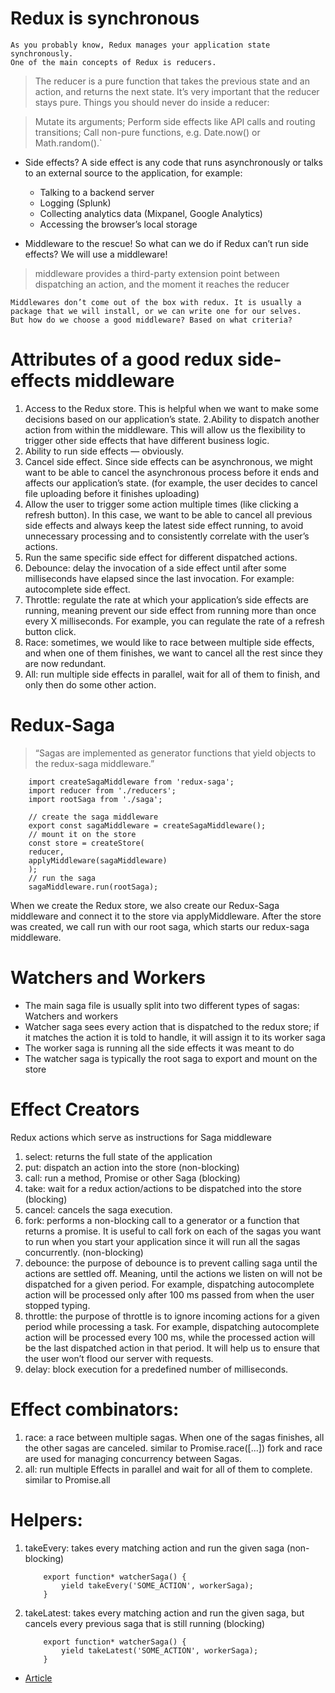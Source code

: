 # Redux is synchronous
    As you probably know, Redux manages your application state synchronously.
    One of the main concepts of Redux is reducers.

> The reducer is a pure function that takes the previous state and an action, and returns the next state. It’s very important that 
  the reducer stays pure. Things you should never do inside  a reducer:

> Mutate its arguments;
    Perform side effects like API calls and routing transitions;
    Call non-pure functions, e.g. Date.now() or Math.random().`

* Side effects?
    A side effect is any code that runs asynchronously or talks to an external source to the application, for example:
    - Talking to a backend server
    - Logging (Splunk)
    - Collecting analytics data (Mixpanel, Google Analytics)
    - Accessing the browser’s local storage

* Middleware to the rescue!
    So what can we do if Redux can’t run side effects? We will use a middleware!

> middleware provides a third-party extension point between dispatching an action, and the moment it reaches the reducer

    Middlewares don’t come out of the box with redux. It is usually a package that we will install, or we can write one for our selves.
    But how do we choose a good middleware? Based on what criteria?

# Attributes of a good redux side-effects middleware
1. Access to the Redux store. This is helpful when we want to make some decisions based on our application’s state.
2.Ability to dispatch another action from within the middleware. This will allow us the flexibility to trigger other side effects that have different business logic.
3. Ability to run side effects — obviously.
4. Cancel side effect. Since side effects can be asynchronous, we might want to be able to cancel the asynchronous process before it ends and affects our application’s state. (for example, the user decides to cancel file uploading before it finishes uploading)
5. Allow the user to trigger some action multiple times (like clicking a refresh button). In this case, we want to be able to cancel all previous side effects and always keep the latest side effect running, to avoid unnecessary processing and to consistently correlate with the user’s actions.
6. Run the same specific side effect for different dispatched actions.
7. Debounce: delay the invocation of a side effect until after some milliseconds have elapsed since the last invocation. For example: autocomplete side effect.
8. Throttle: regulate the rate at which your application’s side effects are running, meaning prevent our side effect from running more than once every X milliseconds. For example, you can regulate the rate of a refresh button click.
9. Race: sometimes, we would like to race between multiple side effects, and when one of them finishes, we want to cancel all the rest since they are now redundant.
10. All: run multiple side effects in parallel, wait for all of them to finish, and only then do some other action.


# Redux-Saga
> “Sagas are implemented as generator functions that yield objects to the redux-saga middleware.”

``` import { createStore, applyMiddleware } from 'redux';
    import createSagaMiddleware from 'redux-saga';
    import reducer from './reducers';
    import rootSaga from './saga';

    // create the saga middleware
    export const sagaMiddleware = createSagaMiddleware();
    // mount it on the store
    const store = createStore(
    reducer,
    applyMiddleware(sagaMiddleware)
    );
    // run the saga
    sagaMiddleware.run(rootSaga);
```

When we create the Redux store, we also create our Redux-Saga middleware and connect it to the store via applyMiddleware. After the store was created, we call run with our root saga, which starts our redux-saga middleware.

# Watchers and Workers
- The main saga file is usually split into two different types of sagas: Watchers and workers
- Watcher saga sees every action that is dispatched to the redux store; if it matches the action it is told to handle, it will assign it to its worker saga
- The worker saga is running all the side effects it was meant to do
- The watcher saga is typically the root saga to export and mount on the store

# Effect Creators
Redux actions which serve as instructions for Saga middleware
1. select: returns the full state of the application
2. put: dispatch an action into the store (non-blocking)
3. call: run a method, Promise or other Saga (blocking)
4. take: wait for a redux action/actions to be dispatched into the store (blocking)
5. cancel: cancels the saga execution.
6. fork: performs a non-blocking call to a generator or a function that returns a promise. It is useful to call fork on each of the    sagas you want to run when you start your application since it will run all the sagas concurrently. (non-blocking)
7. debounce: the purpose of debounce is to prevent calling saga until the actions are settled off. Meaning, until the actions we listen on will not be dispatched for a given period. For example, dispatching autocomplete action will be processed only after 100 ms passed from when the user stopped typing.
8. throttle: the purpose of throttle is to ignore incoming actions for a given period while processing a task. For example, dispatching autocomplete action will be processed every 100 ms, while the processed action will be the last dispatched action in that period. It will help us to ensure that the user won’t flood our server with requests.
9. delay: block execution for a predefined number of milliseconds.

# Effect combinators:
1. race: a race between multiple sagas. When one of the sagas finishes, all the other sagas are canceled. similar to Promise.race([...])
fork and race are used for managing concurrency between Sagas.
2. all: run multiple Effects in parallel and wait for all of them to complete. similar to Promise.all

# Helpers:
1. takeEvery: takes every matching action and run the given saga (non-blocking)

    ``` 
        export function* watcherSaga() {
            yield takeEvery('SOME_ACTION', workerSaga);
        }
   ```
2. takeLatest: takes every matching action and run the given saga, but cancels every previous saga that is still running (blocking)

    ```   
        export function* watcherSaga() {
            yield takeLatest('SOME_ACTION', workerSaga);
        }
    ```


* [Article](https://medium.com/nmc-techblog/the-power-of-redux-saga-3dbd26a08b49)    
